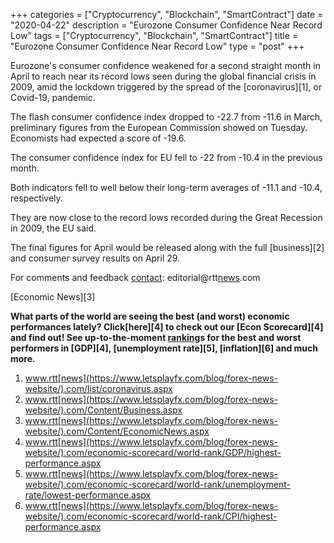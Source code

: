 +++
categories = ["Cryptocurrency", "Blockchain", "SmartContract"]
date = "2020-04-22"
description = "Eurozone Consumer Confidence Near Record Low"
tags = ["Cryptocurrency", "Blockchain", "SmartContract"]
title = "Eurozone Consumer Confidence Near Record Low"
type = "post"
+++

Eurozone's consumer confidence weakened for a second straight month in
April to reach near its record lows seen during the global financial
crisis in 2009, amid the lockdown triggered by the spread of the
[coronavirus][1], or Covid-19, pandemic.  
  
The flash consumer confidence index dropped to -22.7 from -11.6 in
March, preliminary figures from the European Commission showed on
Tuesday. Economists had expected a score of -19.6.  
  
The consumer confidence index for EU fell to -22 from -10.4 in the
previous month.  
  
Both indicators fell to well below their long-term averages of -11.1 and
-10.4, respectively.  
  
They are now close to the record lows recorded during the Great
Recession in 2009, the EU said.  
  
The final figures for April would be released along with the full
[business][2] and consumer survey results on April 29.

For comments and feedback [contact](https://www.playgroundfx.com/contact/): editorial@rtt[news](https://www.letsplayfx.com/blog/forex-news-website/).com

[Economic News][3]

 **What parts of the world are seeing the best (and worst) economic
performances lately? Click[here][4] to check out our [Econ Scorecard][4]
and find out! See up-to-the-moment [ranking](https://www.playgroundfx.com/blog/crypto-exchange-ranking/)s for the best and worst
performers in [GDP][4], [unemployment rate][5], [inflation][6] and much
more.**

   1. www.rtt[news](https://www.letsplayfx.com/blog/forex-news-website/).com/list/coronavirus.aspx
   2. www.rtt[news](https://www.letsplayfx.com/blog/forex-news-website/).com/Content/Business.aspx
   3. www.rtt[news](https://www.letsplayfx.com/blog/forex-news-website/).com/Content/EconomicNews.aspx
   4. www.rtt[news](https://www.letsplayfx.com/blog/forex-news-website/).com/economic-scorecard/world-rank/GDP/highest-performance.aspx
   5. www.rtt[news](https://www.letsplayfx.com/blog/forex-news-website/).com/economic-scorecard/world-rank/unemployment-rate/lowest-performance.aspx
   6. www.rtt[news](https://www.letsplayfx.com/blog/forex-news-website/).com/economic-scorecard/world-rank/CPI/highest-performance.aspx